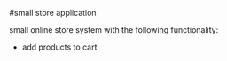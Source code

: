 #small store application

<p>small online store system with the following functionality:</p>
<ul>
<li>add products to cart</li>
</ul>
